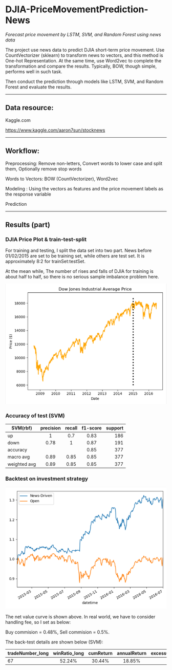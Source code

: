 # DJIA-PriceMovementPrediction-News
*Forecast price movement by LSTM, SVM, and Random Forest using news data*

The project use news data to predict DJIA short-term price movement. Use CountVectorizer (sklearn) to transform news to vectors, and this method is One-hot Representation. At the same time, use Word2vec to complete the transformation and compare the results.  Typically, BOW, though simple, performs well in such task. 

Then conduct the prediction through models like LSTM, SVM, and Random Forest and evaluate the results.
***
## Data resource:
Kaggle.com

https://www.kaggle.com/aaron7sun/stocknews
***
## Workflow:
Preprocessing: Remove non-letters, Convert words to lower case and split them, Optionally remove stop words

Words to Vectors: BOW (CountVectorizer), Word2vec

Modeling : Using the vectors as features and the price movement labels as the response variable

Prediction
***
## Results (part)
### DJIA Price Plot & train-test-split

For training and testing, I split the data set into two part. News before 01/02/2015 are set to be training set, while others are test set. It is approximately 8:2 for trainSet:testSet.

At the mean while, The number of rises and falls of DJIA for training is about half to half, so there is no serious sample imbalance problem here.

![image](https://github.com/sohlin/DJIA-PriceMovementPrediction-News/blob/master/image/pic2.PNG)

### Accuracy of test (SVM)

SVM(rbf)|precision|recall|f1-score|support
---|:--:|:--:|:--:|---:
up|1|0.7|0.83|186
down|0.78|1|0.87|191
accuracy|   |		|0.85|377
macro avg|0.89|0.85|0.85|377
weighted avg|0.89|0.85|0.85|377

### Backtest on investment strategy

![image](https://github.com/sohlin/DJIA-PriceMovementPrediction-News/blob/master/image/pic1.PNG)

The net value curve is shown above. In real world, we have to consider handling fee, so I set as below:

Buy commision = 0.48%, Sell commision = 0.5%. 

The back-test details are shown below (SVM):

tradeNumber_long|winRatio_long|cumReturn|annualReturn|excessCumReturn_Open|excessAnnualReturn_Open|maxdown|calmarRatio|sharpeRatio
---|:--:|:--:|:--:|:--:|:--:|:--:|:--:|---:
67|52.24%|30.44%|18.85%|29.86%|18.47%|-8.97%|2.10|1.39

